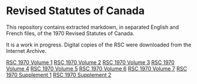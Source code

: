 # Revised Statutes of Canada

This repository contains extracted markdown, in separated English and French files, of the 1970 Revised Statutes of Canada.

It is a work in progress. Digital copies of the RSC were downloaded from the Internet Archive.

[RSC 1970 Volume 1](http://www.archive.org/details/revisedstatutes197001uoft)
[RSC 1970 Volume 2](http://www.archive.org/details/revisedstatutes197002uoft)
[RSC 1970 Volume 3](http://www.archive.org/details/revisedstatutes197003uoft)
[RSC 1970 Volume 4](http://www.archive.org/details/revisedstatutes197004uoft)
[RSC 1970 Volume 5](http://www.archive.org/details/revisedstatutes197005uoft)
[RSC 1970 Volume 6](http://www.archive.org/details/revisedstatutes197006uoft)
[RSC 1970 Volume 7](http://www.archive.org/details/revisedstatutes197007uoft)
[RSC 1970 Supplement 1](http://www.archive.org/details/revisedstatutes1970supp01uoft)
[RSC 1970 Supplement 2](http://www.archive.org/details/revisedstatutes1970supp02uoft)
